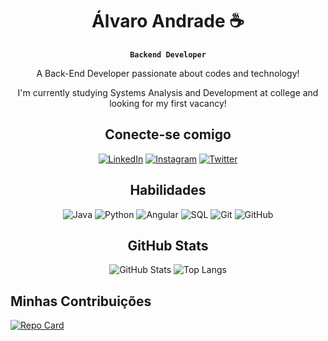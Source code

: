 <div align="center">

# Álvaro Andrade ☕
**`Backend Developer`**

A Back-End Developer passionate about codes and technology!

I'm currently studying Systems Analysis and Development at college and looking for my first vacancy!

## Conecte-se comigo
[![LinkedIn](https://img.shields.io/badge/-LinkedIn-000?style=for-the-badge&logo=linkedin&logoColor=30A3DC)](https://www.linkedin.com/in/alvaroandrd/)
[![Instagram](https://img.shields.io/badge/-Instagram-000?style=for-the-badge&logo=instagram&logoColor=ff0054)](https://www.instagram.com/alvr.dev/)
[![Twitter](https://img.shields.io/badge/-Twitter-000?style=for-the-badge&logo=twitter&logoColor=5465ff)](https://twitter.com/alvr1nn)

## Habilidades
![Java](https://img.shields.io/badge/Java-000?style=for-the-badge&logo=java)
![Python](https://img.shields.io/badge/Python-000?style=for-the-badge&logo=python)
![Angular](https://img.shields.io/badge/Angular-000?style=for-the-badge&logo=angular&logoColor=C3002F)
![SQL](https://img.shields.io/badge/PostgreSQL-000?style=for-the-badge&logo=postgresql)
![Git](https://img.shields.io/badge/Git-000?style=for-the-badge&logo=git)
![GitHub](https://img.shields.io/badge/GitHub-000?style=for-the-badge&logo=github)

## GitHub Stats
![GitHub Stats](https://github-readme-stats.vercel.app/api?username=alvaroandrd&theme=transparent&bg_color=f7f7ff&border_color=30A3DC&show_icons=true&icon_color=30A3DC&title_color=30A3DC&text_color=000)
![Top Langs](https://github-readme-stats-git-masterrstaa-rickstaa.vercel.app/api/top-langs/?username=alvaroandrd&layout=compact&bg_color=f7f7ff&border_color=30A3DC&title_color=30A3DC&text_color=000)

</div>

## Minhas Contribuições
[![Repo Card](https://github-readme-stats.vercel.app/api/pin/?username=SEUUSERNAME&repo=SEUREPOSITORIO&bg_color=f7f7ff&border_color=30A3DC&show_icons=true&icon_color=30A3DC&title_color=30A3DC&text_color=000)](https://github.com/alvaroandrd/dio-lab-open-source)